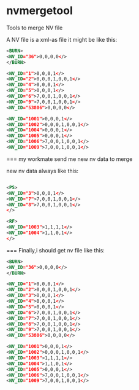 # nvmergetool
Tools to merge NV file

A NV file is a xml-as file
it might be like this:

```XML
<BURN>
<NV_ID="36">0,0,0,0</>
</BURN>

<NV_ID="1">0,0,0,1</>
<NV_ID="2">0,0,0,1,0,0,1</>
<NV_ID="4">0,0,0,1</>
<NV_ID="5">0,0,0,1</>
<NV_ID="6">7,0,0,1,0,0,1</>
<NV_ID="9">7,0,0,1,0,0,1</>
<NV_ID="53806">0,0,0,0</>

<NV_ID="1001">0,0,0,1</>
<NV_ID="1002">0,0,0,1,0,0,1</>
<NV_ID="1004">0,0,0,1</>
<NV_ID="1005">0,0,0,1</>
<NV_ID="1006">7,0,0,1,0,0,1</>
<NV_ID="1009">7,0,0,1,0,0,1</>
```
===
my workmate send me new nv data to merge

new nv data always like this:

```XML

<PS>
<NV_ID="3">0,0,0,1</>
<NV_ID="7">7,0,0,1,0,0,1</>
<NV_ID="8">7,0,0,1,0,0,1</>
</>

<RF>
<NV_ID="1003">1,1,1,1</>
<NV_ID="1004">1,1,0,1</>
</>
```

===
Finally,i should get nv file like this:
```XML
<BURN>
<NV_ID="36">0,0,0,0</>
</BURN>

<NV_ID="1">0,0,0,1</>
<NV_ID="2">0,0,0,1,0,0,1</>
<NV_ID="3">0,0,0,1</>
<NV_ID="4">0,0,0,1</>
<NV_ID="5">0,0,0,1</>
<NV_ID="6">7,0,0,1,0,0,1</>
<NV_ID="7">7,0,0,1,0,0,1</>
<NV_ID="8">7,0,0,1,0,0,1</>
<NV_ID="9">7,0,0,1,0,0,1</>
<NV_ID="53806">0,0,0,0</>

<NV_ID="1001">0,0,0,1</>
<NV_ID="1002">0,0,0,1,0,0,1</>
<NV_ID="1003">1,1,1,1</>
<NV_ID="1004">1,1,0,1</>
<NV_ID="1005">0,0,0,1</>
<NV_ID="1006">7,0,0,1,0,0,1</>
<NV_ID="1009">7,0,0,1,0,0,1</>
```
